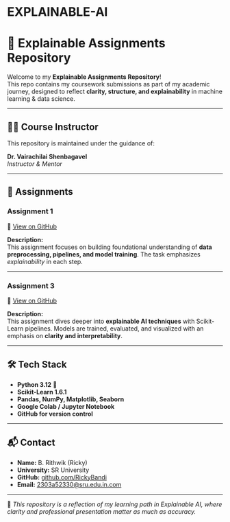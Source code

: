 # EXPLAINABLE-AI
# 📘 Explainable Assignments Repository

Welcome to my **Explainable Assignments Repository**!  
This repo contains my coursework submissions as part of my academic journey, designed to reflect **clarity, structure, and explainability** in machine learning & data science.

---

## 👨‍🏫 Course Instructor
This repository is maintained under the guidance of:

**Dr. Vairachilai Shenbagavel**  
*Instructor & Mentor*

---

## 📝 Assignments

### Assignment 1
🔗 [View on GitHub](https://github.com/RickyBandi/EXPLAINABLE-AI/blob/main/Assignment_1.ipynb)

**Description:**  
This assignment focuses on building foundational understanding of **data preprocessing, pipelines, and model training**. The task emphasizes *explainability* in each step.

---

### Assignment 3
🔗 [View on GitHub](https://github.com/RickyBandi/EXPLAINABLE-AI/blob/main/Assignment_3.ipynb)

**Description:**  
This assignment dives deeper into **explainable AI techniques** with Scikit-Learn pipelines. Models are trained, evaluated, and visualized with an emphasis on **clarity and interpretability**.

---

## 🛠 Tech Stack
- **Python 3.12** 🐍  
- **Scikit-Learn 1.6.1**  
- **Pandas, NumPy, Matplotlib, Seaborn**  
- **Google Colab / Jupyter Notebook**  
- **GitHub for version control**  

---

## 📬 Contact
- **Name:** B. Rithwik (Ricky)  
- **University:** SR University  
- **GitHub:** [github.com/RickyBandi](https://github.com/RickyBandi)  
- **Email:** 2303a52330@sru.edu.in.com  

---

🚀 *This repository is a reflection of my learning path in Explainable AI, where clarity and professional presentation matter as much as accuracy.*  
